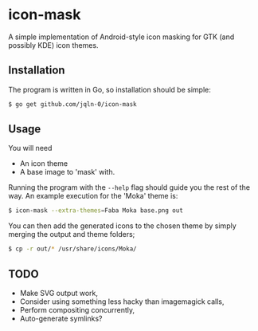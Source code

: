 # icon-mask

A simple implementation of Android-style icon masking for GTK (and possibly
KDE) icon themes.

## Installation

The program is written in Go, so installation should be simple:

```bash
$ go get github.com/jqln-0/icon-mask
```

## Usage

You will need

 - An icon theme
 - A base image to 'mask' with.

Running the program with the `--help` flag should guide you the rest of the
way. An example execution for the 'Moka' theme is:

```bash
$ icon-mask --extra-themes=Faba Moka base.png out
```

You can then add the generated icons to the chosen theme by simply merging the
output and theme folders;

```bash
$ cp -r out/* /usr/share/icons/Moka/
```

## TODO

 - Make SVG output work,
 - Consider using something less hacky than imagemagick calls,
 - Perform compositing concurrently,
 - Auto-generate symlinks?

